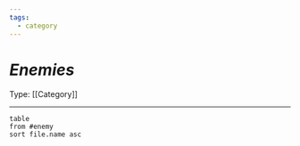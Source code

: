 ```yaml
---
tags:
  - category
---
```

# _Enemies_

Type: [[Category]]

----



```dataview
table
from #enemy
sort file.name asc
```


